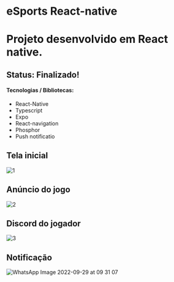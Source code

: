 
# eSports React-native
# Projeto desenvolvido em React native.

<h2> Status: Finalizado!  </h2>

<h4> Tecnologias / Bibliotecas: </h4>


+ React-Native
+ Typescript
+ Expo
+ React-navigation
+ Phosphor
+ Push notificatio

<h2> Tela inicial </h2>

![1](https://user-images.githubusercontent.com/66790414/193035223-a358db76-fd62-4267-aef6-bdc946e0e0c1.jpeg)

<h2> Anúncio do jogo </h2> 

![2](https://user-images.githubusercontent.com/66790414/193035676-a8c4b0f2-1c5b-4e5f-ac51-993e3863f40c.jpeg)

<h2> Discord do jogador </h2>

![3](https://user-images.githubusercontent.com/66790414/193093898-8a1d22dd-9f93-4011-b60e-40f423280280.jpeg)

<h2> Notificação </h2>

![WhatsApp Image 2022-09-29 at 09 31 07](https://user-images.githubusercontent.com/66790414/193094197-f8b8d4f0-a717-4412-9a62-23cf7fab5b84.jpeg)



